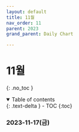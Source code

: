 ```yaml
---
layout: default
title: 11월
nav_order: 11
parent: 2023
grand_parent: Daily Chart

---
```


# 11월

{: .no_toc }

<details open markdown="block">
  <summary>
    Table of contents
  </summary>
  {: .text-delta }
- TOC
{:toc}
</details>

<!------------------------------------ STEP ------------------------------------>





### 2023-11-17(금)